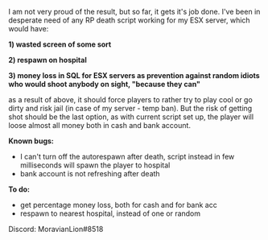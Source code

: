 I am not very proud of the result, but so far, it gets it's job done. I've been in desperate need of any RP death script working for my ESX server, which would have:

**1) wasted screen of some sort**

**2) respawn on hospital**

**3) money loss in SQL for ESX servers as prevention against random idiots who would shoot anybody on sight, "because they can"**

  as a result of above, it should force players to rather try to play cool or go dirty and risk jail (in case of my server - temp ban). But the risk of getting shot should be the last option, as with current script set up, the player will loose almost all money both in cash and bank account.

**Known bugs:**

- I can't turn off the autorespawn after death, script instead in few milliseconds will spawn the player to hospital
- bank account is not refreshing after death

**To do:**

- get percentage money loss, both for cash and for bank acc
- respawn to nearest hospital, instead of one or random


Discord: MoravianLion#8518
